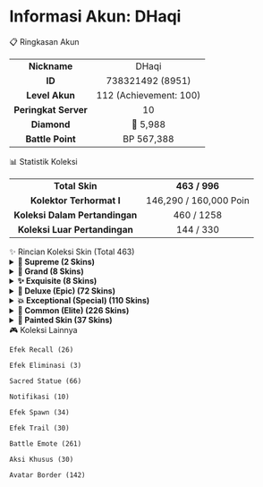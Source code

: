 <p align="center">
<h1><strong>Informasi Akun: DHaqi</strong></h1>
</p>
📋 Ringkasan Akun

<table align="center">
<tr>
<td align="center"><strong>Nickname</strong></td>
<td align="center">DHaqi</td>
</tr>
<tr>
<td align="center"><strong>ID</strong></td>
<td align="center">738321492 (8951)</td>
</tr>
<tr>
<td align="center"><strong>Level Akun</strong></td>
<td align="center">112 (Achievement: 100)</td>
</tr>
<tr>
<td align="center"><strong>Peringkat Server</strong></td>
<td align="center">10</td>
</tr>
<tr>
<td align="center"><strong>Diamond</strong></td>
<td align="center">💎 5,988</td>
</tr>
<tr>
<td align="center"><strong>Battle Point</strong></td>
<td align="center">BP 567,388</td>
</tr>
</table>
📊 Statistik Koleksi

<table align="center">
<tr>
<td align="center"><strong>Total Skin</strong></td>
<td align="center"><strong>463 / 996</strong></td>
</tr>
<tr>
<td align="center"><strong>Kolektor Terhormat I</strong></td>
<td align="center">146,290 / 160,000 Poin</td>
</tr>
<tr>
<td align="center"><strong>Koleksi Dalam Pertandingan</strong></td>
<td align="center">460 / 1258</td>
</tr>
<tr>
<td align="center"><strong>Koleksi Luar Pertandingan</strong></td>
<td align="center">144 / 330</td>
</tr>
</table>
✨ Rincian Koleksi Skin (Total 463)

<details>
<summary><strong>👑 Supreme (2 Skins)</strong></summary>

    Obsidian Blade (Alucard)

    Galactic Vanquisher (Freya)

</details>

<details>
<summary><strong>🌟 Grand (8 Skins)</strong></summary>

    Leona (Karina)

    Grimlock (Roger)

    Cosmic Blaze (Claude)

    Bumblebee (X.Borg)

    Cosmic Dragon (Yu Zhong)

    Stellar Brilliance (Beatrix)

    Fluffy Dream (Floryn)

    Kurapika (Julian)

</details>

<details>
<summary><strong>✨ Exquisite (8 Skins)</strong></summary>

    Experiment 21 (Hayabusa)

    War Angel (Freya)

    No.1 Controller (Gord)

    Warrioress Paragon (Natalia)

    Water Lily (Kagura)

    Neon Lightwheel (Karrie)

    Hawk-eyed Sniper (Lesley)

    Thunder Flash (Selena)

</details>

<details>
<summary><strong>💎 Deluxe (Epic) (72 Skins)</strong></summary>

    S.A.B.E.R. Regulator (Saber)

    Darkest Temptress (Alice)

    Mecha Baby (Nana)

    Lightborn - Defender (Tigreal)

    Gemini - Halo (Karina)

    Marvelous Maestro (Akai)

    Blazing Axe (Franco)

    Soul Devourer (Bane)

    Dragon's Maw (Clint)

    Flower Fairy (Rafaela)

    S.A.B.E.R. Savior (Rafaela)

    Glorious General (Zilong)

    Blazing Gun (Layla)

    Taurus (Minotaur)

    Raven Shogun (Freya)

    ECHO (Chou)

    Fleet Warden (Yi Sun-shin)

    Blood Spear (Moskov)

    S.A.B.E.R. Automata (Johnson)

    S.A.B.E.R. Enforcer (Cyclops)

    Rattan Dragon (Estes)

    SPARKLE Estes (Estes)

    Aries (Hilda)

    Aquarius (Aurora)

    Phantom Hunter (Roger)

    Cyborg Werewolf (Roger)

    Phantom Ranger (Roger)

    Great Inventor (Harley)

    Hellfire (Irithiel)

    Sagittarius (Irithiel)

    V.E.N.O.M. Monitor Lizard (Grock)

    Codename: Rhino (Grock)

    Virgo (Odette)

    Pisces (Lancelot)

    Floral Knight (Lancelot)

    Cancer (Zhask)

    Scorpio (Helcurt)

    Hierophant (Pharsa)

    Meowkin Hunter (Lesley)

    Duchess of Tides (Lesley)

    Draconic Flame (Valir)

    Capricorn (Martis)

    Celestial Bastion (Uranus)

    V.E.N.O.M. Nephila (Hanabi)

    Vine Cradle (Chang'e)

    Virus (Selena)

    Gemini - Shadow (Selena)

    Blazing Force (Aldous)

    Blazing Trace (Claude)

    Challenger's Spark (Claude)

    Gaara (Vale)

    Libra (Lunox)

    Dawn Revelation (Lunox)

    Frost Wing (Kimmy)

    Infernal Magister (Faramis)

    Leo (Badang)

    Pegasus Seiya (Badang)

    Blazing Shadow (Esmeralda)

    Night Shade (Ling)

    M-World Ling (Ling)

    Dragon Armor (Masha)

    Meowkin Warden (Silvanna)

    Astral Arcana (Carmilla)

    Rune Sentinel (Atlas)

    Dragon's Shade (Yu Zhong)

    Phantom Mirage (Benedetta)

    APBren (Brody)

    Light Chaser (Beatrix)

    Archon of Knowledge (Natan)

    Dark Nexus (Valentina)

    SPARKLE Melissa (Melissa)

    SPARKLE Fredrinn (Fredrinn)

</details>

<details>
<summary><strong>💥 Exceptional (Special) (110 Skins)</strong></summary>

    Captain Thorns (Miya)

    Moon Priestess (Miya)

    Savage Pointguard (Balmond)

    Iron Hound (Saber)

    Divine Owl (Alice)

    Gold Baron (Tigreal)

    Viscount (Alucard)

    Demon's Bane (Alucard)

    Akazonae Samurai (Akai)

    Apocalypse (Franco)

    Best DJ (Bruno)

    Neymar Jr (Bruno)

    Rock and Roll (Clint)

    Badminton Champion (Clint)

    Seraphic Selfie (Rafaela)

    Christmas Carnival (Eudora)

    Eastern Warrior (Zilong)

    Royal Cavalry (Fanny)

    Bunny Babe (Layla)

    Twilight Waltz (Layla)

    Genki Slam (Lolita)

    Astro Mallet (Lolita)

    Dragon Hunter (Freya)

    Phantom Dancer (Natalia)

    Cyber Spectre (Natalia)

    Summer Festival (Kagura)

    Rock Star (Sun)

    Street Legend (Sun)

    Crimson Warrior (Alpha)

    Star Enforcer (Alpha)

    Crescent Scimitar (Ruby)

    Neon Edge (Ruby)

    Azure Sentry (Yi Sun-shin)

    Snake Eye Commander (Moskov)

    Violet Spear (Moskov)

    Death Ride (Johnson)

    Starblazer (Johnson)

    Crow Bishop (Estes)

    Arcane Magistrate (Estes)

    Heartbreak Empress (Aurora)

    Foxy Lady (Aurora)

    Special Force (Lapu-Lapu)

    Anubis (Roger)

    Nutcracker Monarch (Gatotkaca)

    Referee ( Harley)

    Pulsar Prodigy (Harley)

    Checkered Knight (Irithel)

    Wasteland Psycho (Grock)

    Dark Draconic (Argus)

    Butterfly Goddess (Odette)

    Wisdom of the Stars (Odette)

    Christmas Carnival (Lancelot)

    Dark Earl (Lancelot)

    Constellation (Diggie)

    Phantom Seer (Hylos)

    Extraterrestrial (Zhashk)

    Death's Shadow (Zhashk)

    Evolved Predator (Helcurt)

    Dream Prowler (Helcurt)

    Cheergunner (Lesley)

    Space Explorer (Jawhead)

    The Nutcracker (Jawhead)

    Shanghai Maiden (Angela)

    Dangerous Liaison (Gusion)

    Desert Spider (Gusion)

    Searing Maw (Martis)

    Floral Elfo (Chang'e)

    Kaminari (Kaja)

    Double Identity (Selena)

    The Insentient (Aldous)

    Plunderous Pirate (Claude)

    Earth's Mightiest (Claude)

    Frostborn Paladin (Leomord)

    Triumph - Eagle (Leomord)

    Insidious Tutor (Hanzo)

    Emerald Guardian (Belerick)

    Rising Nova (Kimmy)

    Abyssal Reaper (Thamuz)

    Sanctified Flame (Thamuz)

    Fashion Expert (Harith)

    Crimson Lion (Ministhar)

    Summer Sparks (Faramis)

    Susanoo (Badang)

    Amethyst Dance (Guinevere)

    Sakura Wishes (Guinevere)

    Astral Muse (Esmeralda)

    Ruins Scavenger (Dyrroth)

    Future Star (Lylia)

    Magitech Arsenal (Lylia)

    Bar-tender (Baxia)

    Dauntless Shield (Baxia)

    Classroom Charm (Silvanna)

    Proto Hunter (Popol & Kupa)

    Moonblade (Benedetta)

    Lethal Fang (Brody)

    Underground Boxer (Paquito)

    Jellyman (Gloo)

    Temporal Vortex (Natan)

    War Lion (Aulus)

    Cyber Assassin (Aamon)

    Cyber Agent (Valentina)

    Ancient Warden (Edith)

    Eternal Guardian (Yin)

    Nightwalker (Melissa)

    Hardlight Artificer (Xavier)

    Exoscout Scout (Joy)

    Fury of the Deep (Arlott)

    Fashion Mogul (Nolan)

    Circus Revere (Cici)

    Emberwisp Mystic (Zhuxin)

</details>

<details>
<summary><strong>🔷 Common (Elite) (226 Skins)</strong></summary>

    Burning Bow (Miya)

    Honor (Miya)

    Jungle Ranger (Miya)

    Power Source (Balmond)

    Ghoul's Fury (Balmond)

    Savage Hunter (Saber)

    Golden Flash (Saber)

    Silver Edge (Saber)

    Spirit Woman (Alice)

    Jade Empress (Alice)

    Graveyard Party (Nana)

    Dark Guardian (Tigreal)

    Fallen Guard (Tigreal)

    Wrymslayer (Tigreal)

    Lone Hero (Alucard)

    Fiery Inferno (Alucard)

    Empire Agent (Alucard)

    Phantom Blade (Karina)

    Blood Moon (Karina)

    Monk (Akai)

    Stream Recluse (Akai)

    Street Enforcer (Akai)

    Locomotive (Franco)

    Bone Crusher (Franco)

    Deep Sea Monster (Bane)

    Warlord (Bane)

    Street Football (Bruno)

    Witch Hunter (Clint)

    Fertility Goddess (Rafaela)

    Star Chaser (Rafaela)

    Flame Red Lips (Eudora)

    Elite Warrior (Zilong)

    Blazing Lancer (Zilong)

    Loyal Spear (Zilong)

    Punk Princess (Fanny)

    Imperial Warrior (Fanny)

    Green Flash (Layla)

    Classic Malefic Gunner (Layla)

    Bursting Yama (Minotaur)

    Orbiter (Minotaur)

    Sacred Hammer (Minotaur)

    Soldier in Training (Lolita)

    Special Op (Lolita)

    Spacetime Shadow (Hayabusa)

    Techie Ninja (Hayabusa)

    Dark Rose (Freya)

    Gladiator (Freya)

    Professor of Hell (Gord)

    New Baron (Gord)

    Glass Blade (Natalia)

    Deadly Mamba (Natalia)

    Flower Season (Kagura)

    Hip-hop Boy (Chou)

    King of Muay Thai (Chou)

    Celestial Outlaw (Sun)

    Fierce Dragon (Alpha)

    Sea Gladiator (Alpha)

    Cat Girl (Ruby)

    Edelweiss (Ruby)

    Major General (Yi Sun-shin)

    Apocalypse Agent (Yi Sun-shin)

    Rogulish Ranger (Yi Sun-shin)

    Surging Torrent (Yi Sun-shin)

    Spear of Bone Dragon (Moskov)

    Yasha (Moskov)

    Fire Chief (Johnson)

    Jeepney Racer (Johnson)

    Exorcist (Cyclops)

    Super Adventurer (Cyclops)

    Zombie Bambino (Cyclops)

    Holy Priest (Estes)

    White Crane (Estes)

    Power of Wildness (Hilda)

    Flower of the Wastes (Hilda)

    Nature's Throne (Aurora)

    Ancestral Blade (Lapu-Lapu)

    Imperial Champion (Lapu-Lapu)

    Son of the Wild (Lapu-Lapu)

    Lucent Beacon (Vexana)

    Cursed Shackle (Vexana)

    Dark Gent (Roger)

    Rising Star (Karrie)

    Bladed Mantis (Karrie)

    Mighty Guardian (Gatotkaca)

    Naughty Joker (Harley)

    Silver Cyclone (Irithel)

    Grave Guardian (Grock)

    Ancient Totem (Grock)

    Light of Dawn (Argus)

    Catastrophe (Argus)

    Winged Nightmare (Argus)

    Black Swan (Odette)

    Masked Knight (Lancelot)

    Marquess of Blades (Lancelot)

    Pigeoneer (Diggie)

    Circus Clown (Diggie)

    Underwood Steward (Diggie)

    Abyssal Shaman (Hylos)

    Jungle Watcher (Hylos)

    Crystalized Predator (Zhask)

    Exoracial Executer (Helcurt)

    Ice Scythe (Helcurt)

    Wings of Heaven (Pharsa)

    Peafowl's Dance (Pharsa)

    Indigo Aviatrix (Pharsa)

    Enchanting Witch (Pharsa)

    Royal Musketeer (Lesley)

    General Rosa (Lesley)

    Girl Scout (Jawhead)

    Victory Loader (Jawhead)

    Dove & Love (Angela)

    Moonlight Sonata (Gusion)

    Hairstylist (Gusion)

    Pale Flame (Valir)

    Arcane Seeker (Valir)

    Ancient Soul (Uranus)

    Earthen Relic (Uranus)

    Resplendent Iris (Hanabi)

    Moonstruck (Chang'e)

    Crimson Moon (Chang'e)

    Commandment (Kaja)

    Horror Whiplash (Kaja)

    Crow Magician (Kaja)

    Wasp Queen (Selena)

    Red Mantle (Aldous)

    Death (Aldous)

    Golden Bullet (Claude)

    Cerulean Winds (Vale)

    Kannagi (Vale)

    Hell Knight (Leomord)

    Bloody Mary (Lunox)

    Cosmic Harmony (Lunox)

    Nature's Harmony (Lunox)

    The Pale Phantom (Hanzo)

    Undead King (Hanzo)

    Tiger's Claw (Belerick)

    Steam Researcher (Kimmy)

    High Seas Cadet (Kimmy)

    Lord of Wrath (Thamuz)

    Liquid Fire (Thamuz)

    Savannah Cat (Harith)

    Stardust (Harith)

    King of War (Ministhar)

    Gilded King (Ministhar)

    Symbol of Valor (Ministhar)

    Atlantean Princess (Kadita)

    Dark Necro (Faramis)

    Enigmatic Wayfarer (Faramis)

    Ironfists (Badang)

    Desert Owl (Khufra)

    Apophis (Khufra)

    Iron Hook (Khufra)

    Bardic Whisper (Granger)

    Doomduelist Terminator (Granger)

    Fleur de Bleau (Guinevere)

    Ruddy Dusk (Esmeralda)

    Abyss Guard (Terizla)

    Flare (Terizla)

    Rustwreck (Terizla)

    Blue Storm (Terizla)

    Pecados Rioter (X.Borg)

    Fiery Dance (Ling)

    Scalebore (Dyrroth)

    School Idol (Lylia)

    Star Student (Lylia)

    Wild Totem (Baxia)

    Badass Roller (Baxia)

    Black Tortoise (Baxia)

    Winter Guard (Masha)

    Spirited Gauntlet (Masha)

    Darling Star (Wanwan)

    Shoujo Commander (Wanwan)

    Hallowed Lance (Silvanna)

    Future Cop (Silvanna)

    Verdant Lancer (Silvanna)

    Wisteria Count (Cecilion)

    The Illusionist (Cecilion)

    Wisteria Countess (Carmilla)

    Magician Girl (Carmilla)

    Reactor Core (Atlas)

    Fuel Turbine (Atlas)

    Tribal Howl (Popol & Kupa)

    Emerald Dragon (Yu Zhong)

    Yin-yang Mage (Luo Yi)

    Tenko (Luo Yi)

    Honor Blade (Benedetta)

    Prince of Sand (Khaleed)

    Crescent Scimitar (Khaleed)

    Desert Scavenger (Khaleed)

    Armored Lizard (Barats)

    Toy Rex (Barats)

    War Chief (Barats)

    Nameless Stray (Brody)

    Forest Hymn (Yve)

    Unrestrained Delight (Mathilda)

    Death Brow (Paquito)

    Verdant Enchanter (Gloo)

    X Factor (Beatrix)

    Blitz Attack (Beatrix)

    Monolith Watcher (Phoveus)

    Time Wielder (Natan)

    Chaos Hunter (Natan)

    Berserker (Aulus)

    Ironmaniac Reaver (Aulus)

    Noble Crest (Aamon)

    Celestial Safeguard (Edith)

    Springtide (Floryn)

    Paw Power (Floryn)

    Twinge Weaver (Melissa)

    Verdict of Light (Xavier)

    Silent Edge (Julian)

    Regal Renegade (Fredrinn)

    Jewel Connoisseur (Fredrinn)

    Feline Ranger (Joy)

    Royal Protector (Joy)

    Void Star (Novaria)

    Shifting Sand (Ixia)

    Voidwalker (Nolan)

    Whimsical Carnival (Cici)

    Nexus Engineer (Chip)

    Badlands Hooligan (Chip)

    Ethereal Serenity (Zhuxin)

    Venerated Vigilance (Suyou)

    Ardent Roar (Lukas)

    Shimmering Waves (Kalea)

</details>

<details>
<summary><strong>🎨 Painted Skin (37 Skins)</strong></summary>

    Raging Hunter (Roger)

    Ice Spike (Irithel)

    Hound of Steel (Saber)

    Midnight Waltz (Layla)

    Street King (Sun)

    Wisdom of Hearts (Odette)

    Demon Seer (Hylos)

    Terran Deviant (Zhask)

    Death's Harbinger (Zhask)

    Phantom Powder (Helcurt)

    Royal Spider (Gusion)

    Sanctified Inferno (Thamuz)

    Radiant Lion (Ministhar)

    Magitech Blaster (Lylia)

    Classroom Charm (Silvanna)

    Proto Striker (Popol & Kupa)

    Digital Enchantress (Valentina)

    Golden Warden (Edith)

    Immortal Guardian (Yin)

    Cursewalker (Melissa)

    Lightwave Artificer (Xavier)

    Exosstar Runner (Joy)

    Scorn of the Deep (Arlott)

    Fashion Tycoon (Nolan)

    Circus Fantasy (Cici)

    Soulwisp Mystic (Zhuxin)

    Rogue Mamba (Natalia)

    Tactical Specialist (Yi Sun-shin)

    Imperial Soldier (Lapu-Lapu)

    Malediction (Argus)

    Fire Crystal (Thamuz)

</details>
🎮 Koleksi Lainnya

    Efek Recall (26)

    Efek Eliminasi (3)

    Sacred Statue (66)

    Notifikasi (10)

    Efek Spawn (34)

    Efek Trail (30)

    Battle Emote (261)

    Aksi Khusus (30)

    Avatar Border (142)

